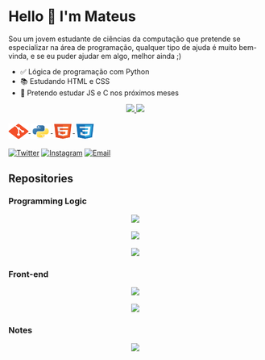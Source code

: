 <h1>Hello 👋 I'm Mateus</h1>

<div>
<p>
Sou um jovem estudante de ciências da computação que pretende se 
especializar na área de programação, qualquer tipo de ajuda é muito
bem-vinda, e se eu puder ajudar em algo, melhor ainda ;)
</p>

<ul>
<li>✅ Lógica de programação com Python
<li>📚 Estudando HTML e CSS
<li>📝 Pretendo estudar JS e C nos próximos meses
</ul>
</div>

<div align="center">
  <a href="https://github.com/mateusaraujo1">
  <img height="150em" src="https://github-readme-stats.vercel.app/api?username=mateusaraujo1&show_icons=true&theme=blue-green&include_all_commits=true&count_private=true"/>
  <img height="130em" src="https://github-readme-stats.vercel.app/api/top-langs/?username=mateusaraujo1&layout=compact&langs_count=7&theme=blue-green"/>
</div>

####
  
<div style="display: inline_block">
  <img align="center" alt="Git" height="30" width="40" src="https://raw.githubusercontent.com/devicons/devicon/master/icons/git/git-original.svg">
  <img align="center" alt="Python" height="30" width="40" src="https://raw.githubusercontent.com/devicons/devicon/master/icons/python/python-original.svg">
  <img align="center" alt="HTML" height="30" width="40" src="https://raw.githubusercontent.com/devicons/devicon/master/icons/html5/html5-original.svg">
  <img align="center" alt="CSS" height="30" width="40" src="https://raw.githubusercontent.com/devicons/devicon/master/icons/css3/css3-original.svg">
</div>

####

<div>
  <a href = "https://twitter.com/Fmateus100H" target="_blank" rel="external"><img src="https://img.shields.io/badge/Twitter-1DA1F2?style=for-the-badge&logo=twitter&logoColor=white" alt="Twitter"></a>
  <a href="https://www.instagram.com/f.mateus100h/" target="_blank" rel="external"><img src="https://img.shields.io/badge/-Instagram-%23E4405F?style=for-the-badge&logo=instagram&logoColor=white" alt="Instagram"></a>
  <!-- <a href="" target="_blank"><img src="https://img.shields.io/badge/Discord-7289DA?style=for-the-badge&logo=discord&logoColor=white" target="_blank"></a> -->
  <a href = "mailto:f.mateusaraujo20@gmail.com" target="_blank" rel="external"><img src="https://img.shields.io/badge/-Gmail-%23333?style=for-the-badge&logo=gmail&logoColor=white" alt="Email"></a>
</div>

<h2>Repositories</h2>

<h3>Programming Logic</h3>

<p align="center">
  <a href="https://github.com/mateusaraujo1/jogo_da_forca" target="_blank">
  <img width="450em" src="https://github-readme-stats.vercel.app/api/pin/?username=mateusaraujo1&repo=jogo_da_forca&hide_border=true&theme=blue-green"/></a></p>

<p align="center">
  <a href="https://github.com/mateusaraujo1/agenda_telefonica" target="_blank">
  <img width="450em" src="https://github-readme-stats.vercel.app/api/pin/?username=mateusaraujo1&repo=agenda_telefonica&hide_border=true&theme=blue-green"/></a></p>

<p align="center">
  <a href="https://github.com/mateusaraujo1/trabalhos_python" target="_blank">
  <img width="450em" src="https://github-readme-stats.vercel.app/api/pin/?username=mateusaraujo1&repo=trabalhos_python&hide_border=true&theme=blue-green"/></a></p>

<h3>Front-end</h3>

<p align="center">
  <a href="https://github.com/mateusaraujo1/website-playlists-cursos" target="_blank">
  <img width="450em" src="https://github-readme-stats.vercel.app/api/pin/?username=mateusaraujo1&repo=website-playlists-cursos&hide_border=true&theme=blue-green"/></a></p>

<p align="center">
  <a href="https://github.com/mateusaraujo1/mateusaraujo1.github.io" target="_blank">
  <img width="450em" src="https://github-readme-stats.vercel.app/api/pin/?username=mateusaraujo1&repo=mateusaraujo1.github.io&hide_border=true&theme=blue-green"/></a></p>

<h3>Notes</h3>

<p align="center">
  <a href="https://github.com/mateusaraujo1/dev-html-css" target="_blank">
  <img width="450em" src="https://github-readme-stats.vercel.app/api/pin/?username=mateusaraujo1&repo=dev-html-css&hide_border=true&theme=blue-green"/></a></p>
